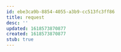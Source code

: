 ```yaml
---
id: ebe3ca9b-8854-4055-a3b9-cc513fc3ff86
title: request
desc: ''
updated: 1618573870877
created: 1618573870877
stub: true
---
```


